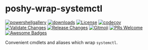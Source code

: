 # poshy-wrap-systemctl

[![powershellgallery](https://img.shields.io/powershellgallery/v/poshy-wrap-systemctl.svg)](https://www.powershellgallery.com/packages/poshy-wrap-systemctl)
[![downloads](https://img.shields.io/powershellgallery/dt/poshy-wrap-systemctl.svg)](https://www.powershellgallery.com/packages/poshy-wrap-systemctl)
[![License](https://img.shields.io/github/license/pwshrc/poshy-wrap-systemctl)](./LICENSE.txt)
[![codecov](https://codecov.io/gh/pwshrc/poshy-wrap-systemctl/branch/main/graph/badge.svg)](https://codecov.io/gh/pwshrc/poshy-wrap-systemctl)
[![Validate Changes](https://github.com/pwshrc/poshy-wrap-systemctl/actions/workflows/validate.yml/badge.svg)](https://github.com/pwshrc/poshy-wrap-systemctl/actions/workflows/validate.yml)
[![Release Changes](https://github.com/pwshrc/poshy-wrap-systemctl/actions/workflows/release.yml/badge.svg)](https://github.com/pwshrc/poshy-wrap-systemctl/actions/workflows/release.yml)
[![Gitmoji](https://img.shields.io/badge/gitmoji-%20😜%20😍-FFDD67.svg?style=flat-square)](https://gitmoji.carloscuesta.me/)
[![PRs Welcome](https://img.shields.io/badge/PRs-welcome-brightgreen.svg?style=flat-square)](http://makeapullrequest.com)
[![Awesome Badges](https://img.shields.io/badge/badges-awesome-green.svg)](https://github.com/Naereen/badges)

Convenient cmdlets and aliases which wrap `systemctl`.

